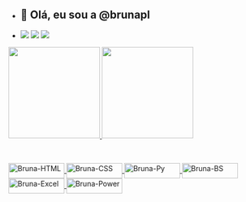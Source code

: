 - ## 👋 Olá, eu sou a @brunapl
- <div>
    <a href="https://instagram.com/_brunapl" target="_blank"><img src="https://img.shields.io/badge/Instagram-E4405F?style=for-the-badge&logo=instagram&logoColor=white" target="_blank"></a>
    <a href="https://linkedin.com/in/bruna-lima-0898a9221/" target="_blank"><img src="https://img.shields.io/badge/LinkedIn-0077B5?style=for-the-badge&logo=linkedin&logoColor=white"></a>
    <a href="mailto:bruninhapereira05@gmail.com"><img src="https://img.shields.io/badge/Gmail-D14836?style=for-the-badge&logo=gmail&logoColor=white"></a>
  </div>
  
<div>
  <a href="//github.com/brunapl">
  <img height="180em" src="https://github-readme-stats.vercel.app/api?username=brunapl&show_icons=true&theme=dracula&include_all_commits=true&count_private=true"/>
  <img height="180em" src="https://github-readme-stats.vercel.app/api/top-langs/?username=brunapl&layout=compact&langs_count=16&theme=dracula"/>
</div>

 ## 
 
<div style="display: inline_block"><br>
<img align="center" alt="Bruna-HTML" height="30" width="110" <img src="https://img.shields.io/badge/HTML5-E34F26?style=for-the-badge&logo=html5&logoColor=white">
<img align="center" alt="Bruna-CSS" height="30" width="110" <img src="https://img.shields.io/badge/CSS3-1572B6?style=for-the-badge&logo=css3&logoColor=white">
<img align="center" alt="Bruna-Py" height="30" width="110"  <img src="https://img.shields.io/badge/Python-3776AB?style=for-the-badge&logo=python&logoColor=white">
<img align="center" alt="Bruna-BS" height="30" width="110" <img src="https://img.shields.io/badge/JavaScript-F7DF1E?style=for-the-badge&logo=javascript&logoColor=black">
<img align="center" alt="Bruna-Excel" height="30" width="110" <img src="https://img.shields.io/badge/Microsoft_Excel-217346?style=for-the-badge&logo=microsoft-excel&logoColor=white">  
<img align="center" alt="Bruna-Power" height="30" width="110" <img src="https://img.shields.io/badge/Microsoft_PowerPoint-B7472A?style=for-the-badge&logo=microsoft-powerpoint&logoColor=white"> 
</div>

